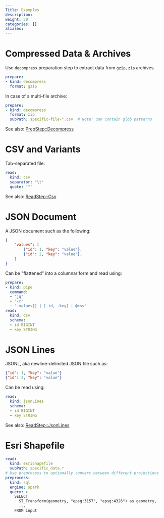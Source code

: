 ```yaml
---
Title: Examples
description:
weight: 30
categories: []
aliases:
---
```


# Compressed Data & Archives

Use `decompress` preparation step to extract data from `gzip`, `zip` archives.

```yaml
prepare:
- kind: decompress
  format: gzip
```

In case of a multi-file archive:

```yaml
prepare:
- kind: decompress
  format: zip
  subPath: specific-file-*.csv  # Note: can contain glob patterns
```

See also: [PrepStep::Decompress](https://github.com/kamu-data/open-data-fabric/blob/master/open-data-fabric.md#prepstepdecompress-schema)

# CSV and Variants

Tab-separated file:

```yaml
read:
  kind: csv
  separator: "\t"
  quote: '"'
```

See also: [ReadStep::Csv](https://github.com/kamu-data/open-data-fabric/blob/master/open-data-fabric.md#readstepcsv-schema)

# JSON Document

A JSON document such as the following:

```json
{
    "values": [
        {"id": 1, "key": "value"},
        {"id": 2, "key": "value"},
    ]
}
```

Can be "flattened" into a columnar form and read using:

```yaml
prepare:
- kind: pipe
  command:
  - 'jq'
  - '-r'
  - '.values[] | [.id, .key] | @csv'
read:
  kind: csv
  schema:
  - id BIGINT
  - key STRING
```

# JSON Lines

JSONL, aka newline-delimited JSON file such as:

```json
{"id": 1, "key": "value"}
{"id": 2, "key": "value"}
```

Can be read using:

```yaml
read:
  kind: jsonLines
  schema:
  - id BIGINT
  - key STRING
```

See also: [ReadStep::JsonLines](https://github.com/kamu-data/open-data-fabric/blob/master/open-data-fabric.md#readstepjsonlines-schema)

# Esri Shapefile

```yaml
read:
  kind: esriShapefile
  subPath: specific_data.*
# Use preprocess to optionally convert between different projections
preprocess:
  kind: sql
  engine: spark
  query: >
    SELECT
      ST_Transform(geometry, "epsg:3157", "epsg:4326") as geometry,
      ...
    FROM input
```